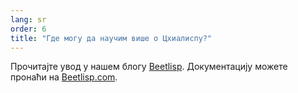 ```yaml
---
lang: sr
order: 6
title: "Где могу да научим више о Цхиалиспу?"
---
```


Прочитајте увод у нашем блогу [Beetlisp](https://www.beetnetwork.org/2019/11/27/beetlisp.en.html). Документацију можете пронаћи на [Beetlisp.com](https://beetlisp.com).
